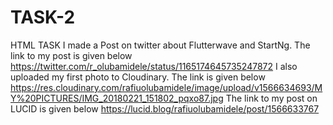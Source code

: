 # TASK-2
HTML TASK
I made a Post on twitter about Flutterwave and StartNg. The link to my post is given below
https://twitter.com/r_olubamidele/status/1165174645735247872
I also uploaded my first photo to Cloudinary. The link is given below
https://res.cloudinary.com/rafiuolubamidele/image/upload/v1566634693/MY%20PICTURES/IMG_20180221_151802_pqxo87.jpg
The link to my post on LUCID is given below
https://lucid.blog/rafiuolubamidele/post/1566633767
